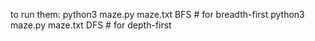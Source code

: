 to run them:
python3 maze.py maze.txt BFS  # for breadth-first
python3 maze.py maze.txt DFS  # for depth-first
